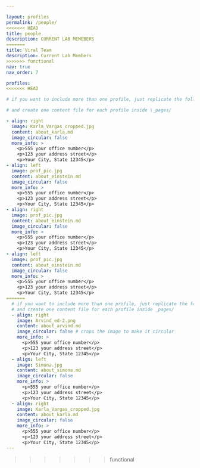 ```yaml
---

layout: profiles
permalink: /people/
<<<<<<< HEAD
title: people
description: CURRENT LAB MEMEBERS
=======
title: Viral Team
description: Current Lab Members
>>>>>>> functional
nav: true
nav_order: 7

profiles:
<<<<<<< HEAD

# if you want to include more than one profile, just replicate the following block

# and create one content file for each profile inside \_pages/

- align: right
  image: Karla_Vargas_cropped.jpg
  content: about_karla.md
  image_circular: false
  more_info: >
    <p>555 your office number</p>
    <p>123 your address street</p>
    <p>Your City, State 12345</p>
- align: left
  image: prof_pic.jpg
  content: about_einstein.md
  image_circular: false
  more_info: >
    <p>555 your office number</p>
    <p>123 your address street</p>
    <p>Your City, State 12345</p>
- align: right
  image: prof_pic.jpg
  content: about_einstein.md
  image_circular: false
  more_info: >
    <p>555 your office number</p>
    <p>123 your address street</p>
    <p>Your City, State 12345</p>
- align: left
  image: prof_pic.jpg
  content: about_einstein.md
  image_circular: false
  more_info: >
    <p>555 your office number</p>
    <p>123 your address street</p>
    <p>Your City, State 12345</p>
=======
  # if you want to include more than one profile, just replicate the following block
  # and create one content file for each profile inside _pages/
  - align: right
    image: Arvind_ed-2.png
    content: about_arvind.md
    image_circular: false # crops the image to make it circular
    more_info: >
      <p>555 your office number</p>
      <p>123 your address street</p>
      <p>Your City, State 12345</p>
  - align: left
    image: Simona.jpg
    content: about_simona.md
    image_circular: false
    more_info: >
      <p>555 your office number</p>
      <p>123 your address street</p>
      <p>Your City, State 12345</p>
  - align: right
    image: Karla_Vargas_cropped.jpg
    content: about_karla.md
    image_circular: false
    more_info: >
      <p>555 your office number</p>
      <p>123 your address street</p>
      <p>Your City, State 12345</p>
---
```

>>>>>>> functional
